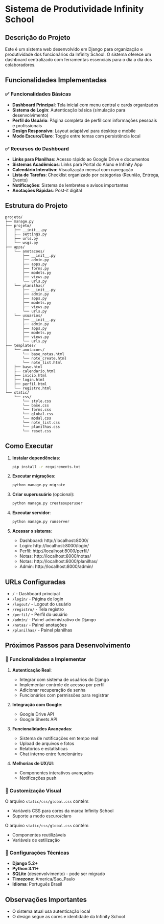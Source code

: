 # Sistema de Produtividade Infinity School

## Descrição do Projeto

Este é um sistema web desenvolvido em Django para organização e produtividade dos funcionários da Infinity School. O sistema oferece um dashboard centralizado com ferramentas essenciais para o dia a dia dos colaboradores.

## Funcionalidades Implementadas

### ✅ Funcionalidades Básicas
- **Dashboard Principal**: Tela inicial com menu central e cards organizados
- **Sistema de Login**: Autenticação básica (simulação para desenvolvimento)
- **Perfil do Usuário**: Página completa de perfil com informações pessoais e profissionais
- **Design Responsivo**: Layout adaptável para desktop e mobile
- **Modo Escuro/Claro**: Toggle entre temas com persistência local

### ✅ Recursos do Dashboard
- **Links para Planilhas**: Acesso rápido ao Google Drive e documentos
- **Sistemas Acadêmicos**: Links para Portal do Aluno e Infinity App
- **Calendário Interativo**: Visualização mensal com navegação
- **Lista de Tarefas**: Checklist organizado por categorias (Reunião, Entrega, Evento)
- **Notificações**: Sistema de lembretes e avisos importantes
- **Anotações Rápidas**: Post-it digital

## Estrutura do Projeto

```
projeto/
├── manage.py
├── projeto/
│   ├── __init__.py
│   ├── settings.py
│   ├── urls.py
│   └── wsgi.py
├── apps/
│   └── anotacoes/
│       ├── __init__.py
│       ├── admin.py
│       ├── apps.py
│       ├── forms.py
│       ├── models.py
│       ├── views.py
│       └── urls.py
│   └── planilhas/
│       ├── __init__.py
│       ├── admin.py
│       ├── apps.py
│       ├── models.py
│       ├── views.py
│       └── urls.py
│   └── usuarios/
│       ├── __init__.py
│       ├── admin.py
│       ├── apps.py
│       ├── models.py
│       ├── views.py
│       └── urls.py
├── templates/
│   └── anotacoes/
│       └── base_notas.html
│       └── note_create.html
│       └── note_list.html
│   ├── base.html
│   ├── calendario.html
│   ├── inicio.html
│   ├── login.html
│   ├── perfil.html
│   └── registro.html
└── static/
    └── css/
        └── style.css
        └── base.css
        └── forms.css
        └── global.css
        └── modal.css
        └── note_list.css
        └── planilhas.css
        └── reset.css
```

## Como Executar

1. **Instalar dependências**:
   ```bash
   pip install -r requirements.txt
   ```

2. **Executar migrações**:
   ```bash
   python manage.py migrate
   ```

3. **Criar superusuário** (opcional):
   ```bash
   python manage.py createsuperuser
   ```

4. **Executar servidor**:
   ```bash
   python manage.py runserver
   ```

5. **Acessar o sistema**:
   - Dashboard: http://localhost:8000/
   - Login: http://localhost:8000/login/
   - Perfil: http://localhost:8000/perfil/
   - Notas: http://localhost:8000/notas/
   - Notas: http://localhost:8000/planilhas/
   - Admin: http://localhost:8000/admin/

## URLs Configuradas

- `/` - Dashboard principal
- `/login/` - Página de login
- `/logout/` - Logout do usuário
- `/registro/` - Tela registro
- `/perfil/` - Perfil do usuário
- `/admin/` - Painel administrativo do Django
- `/notas/` - Painel anotações
- `/planilhas/` - Painel planilhas

## Próximos Passos para Desenvolvimento

### 🔄 Funcionalidades a Implementar

1. **Autenticação Real**:
   - Integrar com sistema de usuários do Django
   - Implementar controle de acesso por perfil
   - Adicionar recuperação de senha
   - Funcionários com permissões para registrar

2. **Integração com Google**:
   - Google Drive API
   - Google Sheets API

3. **Funcionalidades Avançadas**:
   - Sistema de notificações em tempo real
   - Upload de arquivos e fotos
   - Relatórios e estatísticas
   - Chat interno entre funcionários

4. **Melhorias de UX/UI**:
   - Componentes interativos avançados
   - Notificações push

### 🎨 Customização Visual

O arquivo `static/css/global.css` contém:
- Variáveis CSS para cores da marca Infinity School
- Suporte a modo escuro/claro
  
O arquivo `static/css/global.css` contém:
- Componentes reutilizáveis
- Variáveis de estilização

### 🔧 Configurações Técnicas

- **Django 5.2+**
- **Python 3.11+**
- **SQLite** (desenvolvimento) - pode ser migrado
- **Timezone**: America/Sao_Paulo
- **Idioma**: Português Brasil

## Observações Importantes

- O sistema atual usa autenticação local
- O design segue as cores e identidade da Infinity School
